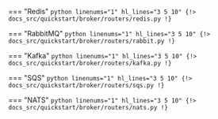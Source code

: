 === "Redis"
    ```python linenums="1" hl_lines="3 5 10"
    {!> docs_src/quickstart/broker/routers/redis.py !}
    ```

=== "RabbitMQ"
     ```python linenums="1" hl_lines="3 5 10"
     {!> docs_src/quickstart/broker/routers/rabbit.py !}
     ```

=== "Kafka"
     ```python linenums="1" hl_lines="3 5 10"
     {!> docs_src/quickstart/broker/routers/kafka.py !}
     ```

=== "SQS"
     ```python linenums="1" hl_lines="3 5 10"
     {!> docs_src/quickstart/broker/routers/sqs.py !}
     ```

=== "NATS"
     ```python linenums="1" hl_lines="3 5 10"
     {!> docs_src/quickstart/broker/routers/nats.py !}
     ```
